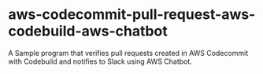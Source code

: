 # aws-codecommit-pull-request-aws-codebuild-aws-chatbot
A Sample program that verifies pull requests created in AWS Codecommit with Codebuild and notifies to Slack using AWS Chatbot.
